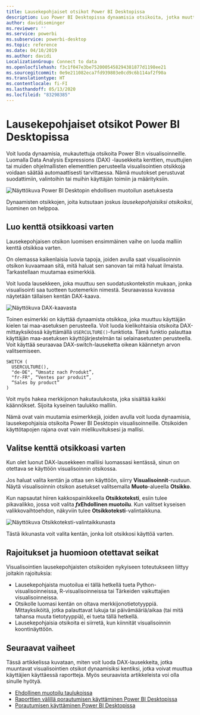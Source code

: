 ```yaml
---
title: Lausekepohjaiset otsikot Power BI Desktopissa
description: Luo Power BI Desktopissa dynaamisia otsikoita, jotka muuttuvat ohjelmallisten lausekkeiden perusteella ehdollisen ohjelmallisen muotoilun avulla
author: davidiseminger
ms.reviewer: ''
ms.service: powerbi
ms.subservice: powerbi-desktop
ms.topic: reference
ms.date: 04/10/2019
ms.author: davidi
LocalizationGroup: Connect to data
ms.openlocfilehash: f3c1f047e3be7520005458294381877d1198ee21
ms.sourcegitcommit: 0e9e211082eca7fd939803e0cd9c6b114af2f90a
ms.translationtype: HT
ms.contentlocale: fi-FI
ms.lasthandoff: 05/13/2020
ms.locfileid: "83298385"
---
```

# <a name="expression-based-titles-in-power-bi-desktop"></a>Lausekepohjaiset otsikot Power BI Desktopissa

Voit luoda dynaamisia, mukautettuja otsikoita Power BI:n visualisoinneille. Luomalla Data Analysis Expressions (DAX) -lausekkeita kenttien, muuttujien tai muiden ohjelmallisten elementtien perusteella visualisointien otsikkoja voidaan säätää automaattisesti tarvittaessa. Nämä muutokset perustuvat suodattimiin, valintoihin tai muihin käyttäjän toimiin ja määrityksiin.

![Näyttökuva Power BI Desktopin ehdollisen muotoilun asetuksesta](media/desktop-conditional-formatting-visual-titles/expression-based-title-01.png)

Dynaamisten otsikkojen, joita kutsutaan joskus *lausekepohjaisiksi otsikoiksi*, luominen on helppoa. 

## <a name="create-a-field-for-your-title"></a>Luo kenttä otsikkoasi varten

Lausekepohjaisen otsikon luomisen ensimmäinen vaihe on luoda malliin kenttä otsikkoa varten. 

On olemassa kaikenlaisia luovia tapoja, joiden avulla saat visualisoinnin otsikon kuvaamaan sitä, mitä haluat sen sanovan tai mitä haluat ilmaista. Tarkastellaan muutamaa esimerkkiä.

Voit luoda lausekkeen, joka muuttuu sen suodatuskontekstin mukaan, jonka visualisointi saa tuotteen tuotemerkin nimestä. Seuraavassa kuvassa näytetään tällaisen kentän DAX-kaava.

![Näyttökuva DAX-kaavasta](media/desktop-conditional-formatting-visual-titles/expression-based-title-02.png)

Toinen esimerkki on käyttää dynaamista otsikkoa, joka muuttuu käyttäjän kielen tai maa-asetuksen perusteella. Voit luoda kielikohtaisia otsikoita DAX-mittayksikössä käyttämällä `USERCULTURE()`-funktiota. Tämä funktio palauttaa käyttäjän maa-asetuksen käyttöjärjestelmän tai selainasetusten perusteella. Voit käyttää seuraavaa DAX-switch-lauseketta oikean käännetyn arvon valitsemiseen. 

```
SWITCH (
  USERCULTURE(),
  "de-DE", “Umsatz nach Produkt”,
  "fr-FR", “Ventes par produit”,
  “Sales by product”
)
```

Voit myös hakea merkkijonon hakutaulukosta, joka sisältää kaikki käännökset. Sijoita kyseinen taulukko malliin. 

Nämä ovat vain muutamia esimerkkejä, joiden avulla voit luoda dynaamisia, lausekepohjaisia otsikoita Power BI Desktopin visualisoinneille. Otsikoiden käyttötapojen rajana ovat vain mielikuvituksesi ja mallisi.


## <a name="select-your-field-for-your-title"></a>Valitse kenttä otsikkoasi varten

Kun olet luonut DAX-lausekkeen malliisi luomassasi kentässä, sinun on otettava se käyttöön visualisoinnin otsikossa.

Jos haluat valita kentän ja ottaa sen käyttöön, siirry **Visualisoinnit**-ruutuun. Näytä visualisoinnin otsikon asetukset valitsemalla **Muoto**-alueella **Otsikko**. 

Kun napsautat hiiren kakkospainikkeella **Otsikkoteksti**, esiin tulee pikavalikko, jossa voit valita **<em>fx</em>Ehdollinen muotoilu**. Kun valitset kyseisen valikkovaihtoehdon, näkyviin tulee **Otsikkoteksti**-valintaikkuna. 

![Näyttökuva Otsikkoteksti-valintaikkunasta](media/desktop-conditional-formatting-visual-titles/expression-based-title-02b.png)

Tästä ikkunasta voit valita kentän, jonka loit otsikkosi käyttöä varten.

## <a name="limitations-and-considerations"></a>Rajoitukset ja huomioon otettavat seikat

Visualisointien lausekepohjaisten otsikoiden nykyiseen toteutukseen liittyy joitakin rajoituksia:

* Lausekepohjaista muotoilua ei tällä hetkellä tueta Python-visualisoinneissa, R-visualisoinneissa tai Tärkeiden vaikuttajien visualisoinneissa.
* Otsikolle luomasi kentän on oltava merkkijonotietotyyppiä. Mittayksiköitä, jotka palauttavat lukuja tai päivämääriä/aikaa (tai mitä tahansa muuta tietotyyppiä), ei tueta tällä hetkellä.
* Lausekepohjaisia otsikoita ei siirretä, kun kiinnität visualisoinnin koontinäyttöön.

## <a name="next-steps"></a>Seuraavat vaiheet

Tässä artikkelissa kuvataan, miten voit luoda DAX-lausekkeita, jotka muuntavat visualisointien otsikot dynaamisiksi kentiksi, jotka voivat muuttua käyttäjien käyttäessä raportteja. Myös seuraavista artikkeleista voi olla sinulle hyötyä.

* [Ehdollinen muotoilu taulukoissa](desktop-conditional-table-formatting.md)
* [Raporttien välillä porautumisen käyttäminen Power BI Desktopissa](desktop-cross-report-drill-through.md)
* [Porautumisen käyttäminen Power BI Desktopissa](desktop-drillthrough.md)

